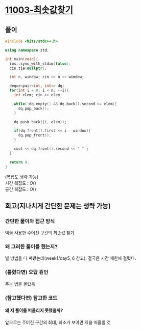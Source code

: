 # [11003-최솟값찾기](https://www.acmicpc.net/problem/11003)

## 풀이

```cpp
#include <bits/stdc++.h>

using namespace std;

int main(void){
  ios::sync_with_stdio(false);
  cin.tie(nullptr);

  int n, window; cin >> n >> window;

  deque<pair<int, int>> dq;
  for(int i = 0; i < n; ++i){
    int elem; cin >> elem;

    while(!dq.empty() && dq.back().second >= elem){
      dq.pop_back();
    } 

    dq.push_back({i, elem});

    if(dq.front().first <= i - window){
      dq.pop_front();
    }

    cout << dq.front().second << " " ;
  }

  return 0;
}
```

(복잡도 생략 가능)  
시간 복잡도 : $O()$  
공간 복잡도 : $O()$   



## 회고(지나치게 간단한 문제는 생략 가능)

### 간단한 풀이와 접근 방식

덱을 사용한 주어진 구간의 최솟값 찾기

### 왜 그러한 풀이를 했는지?

별 방법을 다 써봤는데(week1/day5, 6 참고), 결국은 시간 제한에 걸렸다.

### (틀렸다면) 오답 원인

푸는 법을 몰랐음

### (참고했다면) 참고한 코드

#### 왜 저 풀이를 떠올리지 못했을까?

앞으로는 주어진 구간의 최대, 최소가 보이면 덱을 떠올릴 것